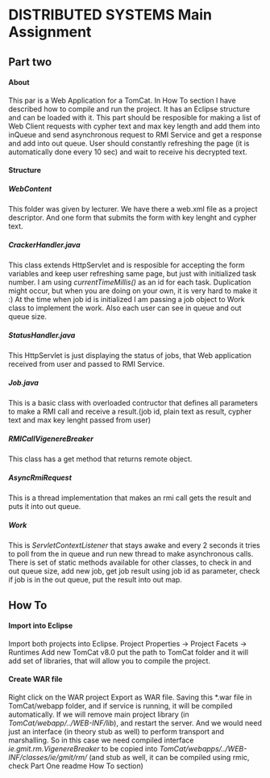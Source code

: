 # DISTRIBUTED SYSTEMS Main Assignment

## Part two
#### About
This par is a Web Application for a TomCat. In How To section I have described how to compile and run the project. It has an Eclipse structure and can be loaded with it.
This part should be resposible for making a list of Web Client requests with cypher text and max key length and add them into inQueue and send asynchronous request to RMI Service and get a response and add into out queue. User should constantly refreshing the page (it is automatically done every 10 sec) and wait to receive his decrypted text.

#### Structure
##### WebContent
This folder was given by lecturer. We have there a web.xml file as a project descriptor. And one form that submits the form with key lenght and cypher text.

##### CrackerHandler.java
This class extends HttpServlet and is resposible for accepting the form variables and keep user refreshing same page, but just with initialized task number.
I am using *currentTimeMillis()* as an id for each task. Duplication might occur, but when you are doing on your own, it is very hard to make it :) At the time when job id is initialized I am passing a job object to Work class to implement the work.
Also each user can see in queue and out queue size.

##### StatusHandler.java
This HttpServlet is just displaying the status of jobs, that Web application received from user and passed to RMI Service.

##### Job.java
This is a basic class with overloaded contructor that defines all parameters to make a RMI call and receive a result.(job id, plain text as result, cypher text and max key lenght passed from user)

##### RMICallVigenereBreaker
This class has a get method that returns remote object.

##### AsyncRmiRequest
This is a thread implementation that makes an rmi call gets the result and puts it into out queue.

##### Work
This is *ServletContextListener* that stays awake and every 2 seconds it tries to poll from the in queue and run new thread to make asynchronous calls. There is set of static methods available for other classes, to check in and out queue size, add new job, get job result using job id as parameter, check if job is in the out queue, put the result into out map.

## How To
#### Import into Eclipse
Import both projects into Eclipse.
Project Properties -> Project Facets -> Runtimes
Add new TomCat v8.0 put the path to TomCat folder and it will add set of libraries, that will allow you to compile the project.
#### Create WAR file
Right click on the WAR project Export as WAR file. Saving this *.war file in TomCat/webapp folder, and if service is running, it will be compiled automatically.
If we will remove main project library (in *TomCat/webapp/../WEB-INF/lib*), and restart the server. And we would need just an interface (in theory stub as well) to perform transport and marshalling. So in this case we need compiled interface *ie.gmit.rm.VigenereBreaker* to be copied into *TomCat/webapps/../WEB-INF/classes/ie/gmit/rm/*
(and stub as well, it can be compiled using rmic, check Part One readme How To section)
